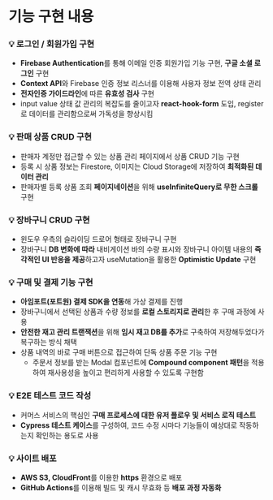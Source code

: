 # 기능 구현 내용

### 💡 로그인 / 회원가입 구현

- **Firebase Authentication**를 통해 이메일 인증 회원가입 기능 구현, **구글 소셜 로그인** 구현
- **Context API**와 Firebase 인증 정보 리스너를 이용해 사용자 정보 전역 상태 관리
- **전자인증 가이드라인**에 따른 **유효성 검사** 구현
- input value 상태 값 관리의 복잡도를 줄이고자 **react-hook-form** 도입, register로 데이터를 관리함으로써 가독성을 향상시킴

### 💡 판매 상품 CRUD 구현

- 판매자 계정만 접근할 수 있는 상품 관리 페이지에서 상품 CRUD 기능 구현
- 등록 시 상품 정보는 Firestore, 이미지는 Cloud Storage에 저장하여 **최적화된 데이터 관리**
- 판매자별 등록 상품 조회 **페이지네이션**을 위해 **useInfiniteQuery로 무한 스크롤** 구현

### 💡 장바구니 CRUD 구현

- 윈도우 우측의 슬라이딩 드로어 형태로 장바구니 구현
- 장바구니 **DB 변화에 따라** 내비게이션 바의 수량 표시와 장바구니 아이템 내용의 **즉각적인 UI 반응을 제공**하고자 useMutation을 활용한 **Optimistic Update** 구현

### 💡 구매 및 결제 기능 구현

- **아임포트(포트원) 결제 SDK을 연동**해 가상 결제를 진행
- 장바구니에서 선택된 상품과 수량 정보를 **로컬 스토리지로 관리**한 후 구매 과정에 사용
- **안전한 재고 관리 트랜잭션**을 위해 **임시 재고 DB를 추가**로 구축하여 저장해두었다가 복구하는 방식 채택
- 상품 내역의 바로 구매 버튼으로 접근하여 단독 상품 주문 기능 구현
  - 주문서 정보를 받는 Modal 컴포넌트에 **Compound component 패턴**을 적용하여 재사용성을 높이고 편리하게 사용할 수 있도록 구현함

### 💡 E2E 테스트 코드 작성

- 커머스 서비스의 핵심인 **구매 프로세스에 대한 유저 플로우 및 서비스 로직 테스트**
- **Cypress 테스트 케이스**를 구성하여, 코드 수정 시마다 기능들이 예상대로 작동하는지 확인하는 용도로 사용

### 💡 사이트 배포

- **AWS S3, CloudFront**를 이용한 **https** 환경으로 배포
- **GitHub Actions**를 이용해 빌드 및 캐시 무효화 등 **배포 과정 자동화**
